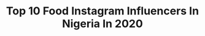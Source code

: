 ---
title: Top 10 Food Instagram Influencers In Nigeria In 2020
description: >-
  Find top food Instagram influencers in Nigeria in 2020. Most popular hashtags: #naijafood #africanfood #africanfoods #recipecreator.
platform: Instagram
profiles:
  - username: "adaohh"
    fullname: >-
      /ah-dah/
    location: "Nigeria"
    followers: 3381
    engagement: 1570
    commentsToLikes: 0.061397
    avatar: "https://scontent-lhr8-1.cdninstagram.com/v/t51.2885-19/s320x320/74666984_414771452537779_7638160974393901056_n.jpg?_nc_ht=scontent-lhr8-1.cdninstagram.com&_nc_ohc=PUoSGwNDc3IAX_5FWeA&oh=ad5409c4242c12efcb6302e8e4d4f50f&oe=5EBC0EA9"
    verified: false
    hashtags: "#instagrammers, #savage, #nailedit, #fenty"
  - username: "diaryofakitchenlover"
    fullname: >-
      Omotolani | Can | Cook
    location: "Nigeria"
    followers: 152399
    engagement: 229
    commentsToLikes: 0.054912
    avatar: "https://scontent-atl3-1.cdninstagram.com/v/t51.2885-19/s320x320/72208579_2392926887689700_464981667795173376_n.jpg?_nc_ht=scontent-atl3-1.cdninstagram.com&_nc_ohc=Wa6XLrOblJQAX9TZx1t&oh=c3c7028058f6c1ed3044285a3b8c543d&oe=5EBB2421"
    verified: false
    hashtags: "#fishsauce, #breakfastinspo, #atarice, #agoyin"
  - username: "ifys.kitchen"
    fullname: >-
      Ify's Kitchen (KITCHEN QUEEN)⭐
    location: "Nigeria"
    followers: 507865
    engagement: 117
    commentsToLikes: 0.055813
    avatar: "https://scontent-atl3-1.cdninstagram.com/v/t51.2885-19/s320x320/53659138_330653794247580_2142546338280112128_n.jpg?_nc_ht=scontent-atl3-1.cdninstagram.com&_nc_ohc=sy-iP_PSD8IAX97adym&oh=60fa9fb5ff11bcb2c0f657f360cd7946&oe=5EBC4E8A"
    verified: false
    hashtags: ""
  - username: "omolola_unbothered"
    fullname: >-
      KING Olabiyi Omolola !!!
    location: "Nigeria"
    followers: 15836
    engagement: 222
    commentsToLikes: 0.093931
    avatar: "https://scontent-lhr8-1.cdninstagram.com/v/t51.2885-19/s320x320/91026983_228207241895912_5626642612162134016_n.jpg?_nc_ht=scontent-lhr8-1.cdninstagram.com&_nc_ohc=qgcB5I1TCx0AX_trVAj&oh=6ebe45ec663b027026d2f5b1a26403bc&oe=5EBA2D44"
    verified: false
    hashtags: "#melanin, #butt, #liptontea, #marich2020"
  - username: "officialmakepeace"
    fullname: >-
      Ugbojiaku Makepeace
    location: "Nigeria"
    followers: 13013
    engagement: 294
    commentsToLikes: 0.104092
    avatar: "https://scontent-lhr8-1.cdninstagram.com/v/t51.2885-19/s320x320/30084592_2115051138714655_1880501978300153856_n.jpg?_nc_ht=scontent-lhr8-1.cdninstagram.com&_nc_ohc=8lV1_J97508AX_2dGDh&oh=1c44a3aadf82162c1793dd5b9b1969df&oe=5EBA5E8C"
    verified: false
    hashtags: "#cov, #fitfamlagos, #wizkid, #biceps"
  - username: "aromaarena"
    fullname: >-
      Cooking solutions
    location: "Nigeria"
    followers: 62009
    engagement: 179
    commentsToLikes: 0.031270
    avatar: "https://scontent-ams4-1.cdninstagram.com/v/t51.2885-19/s320x320/43915517_157174165238012_3525896690903023616_n.jpg?_nc_ht=scontent-ams4-1.cdninstagram.com&_nc_ohc=WSuSGr7IkusAX8QhSaP&oh=c446f7909807cd9d84f45ca6a7fc49c5&oe=5EBAE00F"
    verified: false
    hashtags: "#liversauce, #breakfast, #lagosfoodie, #instachef"
  - username: "yewande_komolafe"
    fullname: >-
      Yewande
    location: "Nigeria"
    followers: 10761
    engagement: 493
    commentsToLikes: 0.050394
    avatar: "https://scontent-ams4-1.cdninstagram.com/v/t51.2885-19/s320x320/23101765_180909612460249_7982478057153757184_n.jpg?_nc_ht=scontent-ams4-1.cdninstagram.com&_nc_ohc=KBDpI3haF70AX_uuztF&oh=b97b4b8158cafa108d41b07778267c51&oe=5EB80883"
    verified: false
    hashtags: "#naija"
  - username: "tukemorgan"
    fullname: >-
      Mrs Oso| Saxophonist| Blogger
    location: "Nigeria"
    followers: 18783
    engagement: 239
    commentsToLikes: 0.109731
    avatar: "https://instagram.fgyd4-2.fna.fbcdn.net/v/t51.2885-19/s320x320/64941560_2357387497838212_6870131623988297728_n.jpg?_nc_ht=instagram.fgyd4-2.fna.fbcdn.net&_nc_ohc=AC_8wKJlagkAX-pDOUT&oh=151db3a272e56907eaf323389bdedc59&oe=5EA87B79"
    verified: false
    hashtags: "#tiktok, #throwback, #stayhomestaysafe, #stayhomesavelives"
  - username: "hadizaalawal"
    fullname: >-
      Wovenblends
    location: "Nigeria"
    followers: 24600
    engagement: 156
    commentsToLikes: 0.038937
    avatar: "https://scontent-ams4-1.cdninstagram.com/vp/a15ac3691b4bb9e9751f293773c9d10f/5DFD8654/t51.2885-19/s320x320/67979556_2457489771196795_921536854568730624_n.jpg?_nc_ht=scontent-ams4-1.cdninstagram.com"
    verified: false
    hashtags: "#quarantinelife, #quarantineliving, #mypolaroidnow, #quarantimes"
  - username: "moagusto"
    fullname: >-
      Mo Agusto
    location: "Nigeria"
    followers: 6317
    engagement: 467
    commentsToLikes: 0.042524
    avatar: "https://scontent-ams4-1.cdninstagram.com/v/t51.2885-19/s320x320/45643257_228684711189105_2905927030832889856_n.jpg?_nc_ht=scontent-ams4-1.cdninstagram.com&_nc_ohc=Kfd4UYH0MTsAX9TotXL&oh=3d56a56fac409d6c02152a4ca9385ac3&oe=5EB9720D"
    verified: false
    hashtags: "#smwlagos, #onepanmeal, #cooking, #chicken"
---